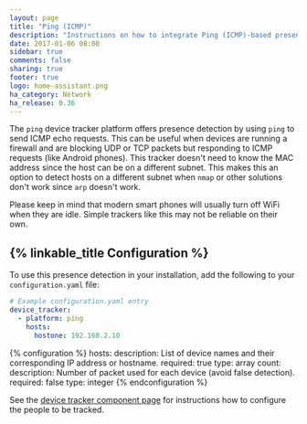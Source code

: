 ```yaml
---
layout: page
title: "Ping (ICMP)"
description: "Instructions on how to integrate Ping (ICMP)-based presence detection into Home Assistant."
date: 2017-01-06 08:00
sidebar: true
comments: false
sharing: true
footer: true
logo: home-assistant.png
ha_category: Network
ha_release: 0.36
---
```



The `ping` device tracker platform offers presence detection by using `ping` to send ICMP echo requests. This can be useful when devices are running a firewall and are blocking UDP or TCP packets but responding to ICMP requests (like Android phones). This tracker doesn't need to know the MAC address since the host can be on a different subnet. This makes this an option to detect hosts on a different subnet when `nmap` or other solutions don't work since `arp` doesn't work.

<p class='note'>
  Please keep in mind that modern smart phones will usually turn off WiFi when they are idle. Simple trackers like this may not be reliable on their own.
</p>

## {% linkable_title Configuration %}

To use this presence detection in your installation, add the following to your `configuration.yaml` file:

```yaml
# Example configuration.yaml entry
device_tracker:
  - platform: ping
    hosts:
      hostone: 192.168.2.10
```

{% configuration %}
hosts:
  description: List of device names and their corresponding IP address or hostname.
  required: true
  type: array
count:
  description: Number of packet used for each device (avoid false detection).
  required: false
  type: integer
{% endconfiguration %}

See the [device tracker component page](/components/device_tracker/) for instructions how to configure the people to be tracked.
